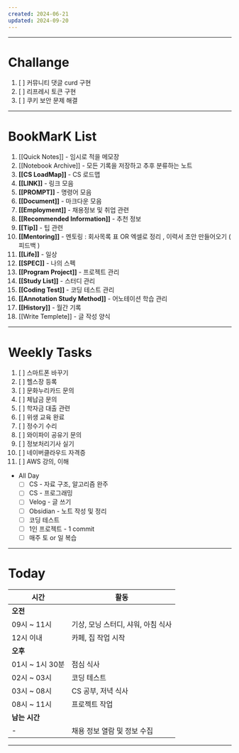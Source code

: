 ```yaml
---
created: 2024-06-21
updated: 2024-09-20
---
```

---
# **Challange**

1. [ ] 커뮤니티 댓글 curd 구현
2. [ ] 리프레시 토큰 구현
3. [ ] 쿠키 보안 문제 해결

---
# **BookMarK List**

1. [[Quick Notes]] - 임시로 적을 메모장
2. [[Notebook Archive]] - 모든 기록을 저장하고 추후 분류하는 노트
3. **[[CS LoadMap]]** - CS 로드맵
4. **[[LINK]]** - 링크 모음
5. **[[PROMPT]]** - 명령어 모음
6. **[[Document]]** - 마크다운 모음
7. **[[Employment]]** - 채용정보 및 취업 관련
8. **[[Recommended Information]]** - 추천 정보
9. **[[Tip]]** - 팁 관련
10. **[[Mentoring]]** - 멘토링 : 회사목록 표 OR 엑셀로 정리 , 이력서 초안 만들어오기 ( 피드백 )
11. **[[Life]]** - 일상
12. **[[SPEC]]** - 나의 스펙
13. **[[Program Project]]** - 프로젝트 관리
14. **[[Study List]]** - 스터디 관리
15. **[[Coding Test]]** - 코딩 테스트 관리
16. **[[Annotation Study Method]]** - 어노테이션 학습 관리
17. **[[History]]** - 월간 기록
18. [[Write Templete]] - 글 작성 양식
---
# **Weekly Tasks**

1. [ ] 스마트폰 바꾸기
2. [ ] 헬스장 등록
3. [ ] 문화누리카드 문의
4. [ ] 체납금 문의
5. [ ] 학자금 대출 관련
6. [ ] 위생 교육 완료
7. [ ] 정수기 수리
8. [ ] 와이파이 공유기 문의
9. [ ] 정보처리기사 실기
10. [ ] 네이버클라우드 자격증
11. [ ] AWS 강의, 이해

- All Day
	- [ ] CS - 자료 구조, 알고리즘 완주
	- [ ] CS - 프로그래밍
	- [ ] Velog - 글 쓰기
	- [ ] Obsidian - 노트 작성 및 정리
	- [ ] 코딩 테스트
	- [ ] 1인 프로젝트 - 1 commit
	- [ ] 매주 토 or 일 복습

---
# **Today**

| 시간           | 활동                    |
| ------------ | --------------------- |
| **오전**       |                       |
| 09시 ~ 11시    | 기상, 모닝 스터디, 샤워, 아침 식사 |
| 12시 이내       | 카페, 집 작업 시작           |
| **오후**       |                       |
| 01시 ~ 1시 30분 | 점심 식사                 |
| 02시 ~ 03시    | 코딩 테스트                |
| 03시 ~ 08시    | CS 공부, 저녁 식사          |
| 08시 ~ 11시    | 프로젝트 작업               |
| **남는 시간**    |                       |
| -            | 채용 정보 열람 및 정보 수집      |

---
